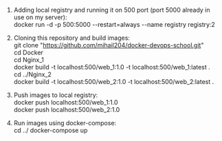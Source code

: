 1. Adding local registry and running it on 500 port (port 5000 already in use on my server): </br>
docker run -d -p 500:5000 --restart=always --name registry registry:2

2. Cloning this repository and build images: </br>
git clone "https://github.com/mihail204/docker-devops-school.git" </br>
cd Docker </br>
cd Nginx_1 </br>
docker build -t localhost:500/web_1:1.0 -t localhost:500/web_1:latest . </br>
cd ../Nginx_2 </br>
docker build -t localhost:500/web_2:1.0 -t localhost:500/web_2:latest .


3. Push images to local registry: </br>
docker push localhost:500/web_1:1.0 </br>
docker push localhost:500/web_2:1.0

4. Run images using docker-compose: </br>
   cd ../
   docker-compose up
